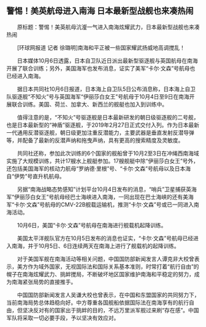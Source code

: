 ## 警惕！美英航母进入南海 日本最新型战舰也来凑热闹
　　原标题：警惕！美英航母沆瀣一气进入南海炫耀武力，日本最新型战舰也来凑热闹

　　[环球网报道 记者 徐璐明]南海和平正被一些国家耀武扬威地高调搅乱！

　　日本媒体10月6日透露，日本自卫队近日派出最新型驱逐舰与英国航母在南海开展了联合训练；另外，美国海军也发布消息，证实了美军“卡尔·文森”号航母也已经进入南海。

　　据日本共同社10月6日报道，日本海上自卫队5日公布消息称，日本海上自卫队驱逐舰“不知火”号与英国海军“伊丽莎白女王”号航母于10月4日至9日在南海开展联合训练。美国、荷兰、加拿大、新西兰的舰艇也加入到训练中。

　　值得注意的是，“不知火”号驱逐舰是日本最新研发的朝日级驱逐舰的二号舰，也是日本最新型的“神盾”驱逐舰，于2019年2月27日正式交付入列。作为日本最新一代通用反潜驱逐舰，朝日级更加注重反潜能力，主要武器是垂直发射反潜导弹等，并配备了最新的反潜声纳和拖曳声纳，具有更高的搜索精度及灵敏度。

　　共同社还称，参加此次训练的6个国家的舰船曾于10月2至3日在冲绳西南海域实施了大规模训练，共计17艘水上舰艇参加。17艘舰艇中除“伊丽莎白女王”号外，还包括美国海军的核动力航母“罗纳德·里根”号、“卡尔·文森”号航母以及日本海自“伊势”号直升机航母。

　　另据“南海战略态势感知”计划平台10月4日发布的消息，“哨兵”卫星捕获英海军“伊丽莎白女王”号航母经巴士海峡进入南海，一同出现在巴士海峡的还有美海军“卡尔·文森”号航母的CMV-22B舰载运输机，推测“卡尔·文森”号或已一同进入南海活动。

　　10月6日，美国“卡尔·文森”号航母在南海进行舰载机起降训练。

　　美国太平洋舰队官方在10月5日发布的消息也证实，“卡尔·文森”号航母已经进入南海，并于10月5日、6日连续两天在南海上进行了舰载机的起降训练。

　　对于美国军舰在南海活动等相关问题，中国国防部新闻发言人谭克非大校曾表示，美方作为域外国家，无视国际法和国际关系基本准则，时常打着“航行自由”的幌子在南海炫耀武力、挑衅搅局，不断破坏地区国家维护南海和平稳定的努力，成为南海紧张局势的直接推手。

　　中国国防部新闻发言人吴谦大校也曾表示，在中国和东盟国家的共同努力下，当前南海局势总体趋稳向好。中方尊重各国舰船依据国际法在南海享有的航行自由，但坚决反对有的国家出于挑衅的目的，不远万里派军舰过来刷“存在感”。中国军队将采取一切必要手段，予以坚决有效应对。

